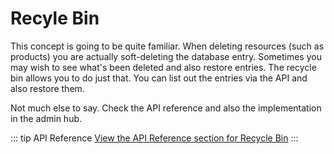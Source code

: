 # Recyle Bin

This concept is going to be quite familiar. When deleting resources (such as products) you are actually soft-deleting the database entry. Sometimes you may wish to see what's been deleted and also restore entries. The recycle bin allows you to do just that. You can list out the entries via the API and also restore them.

Not much else to say. Check the API reference and also the implementation in the admin hub.

::: tip API Reference
[View the API Reference section for Recycle Bin](https://api-reference.getcandy.io/#tag/Recycle-Bin)
:::

